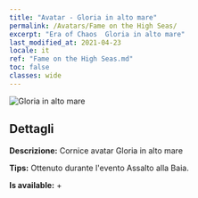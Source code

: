 ```yaml
---
title: "Avatar - Gloria in alto mare"
permalink: /Avatars/Fame on the High Seas/
excerpt: "Era of Chaos  Gloria in alto mare"
last_modified_at: 2021-04-23
locale: it
ref: "Fame on the High Seas.md"
toc: false
classes: wide
---
```

 ![Gloria in alto mare](/images/a/avatarFrame_201.png)

## Dettagli

 **Descrizione:** Cornice avatar Gloria in alto mare 

 **Tips:** Ottenuto durante l'evento Assalto alla Baia. 

 **Is available:**  + 

